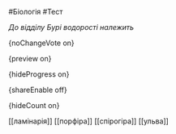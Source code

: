 #Біологія #Тест

*До відділу Бурі водорості належить*

{noChangeVote on}

{preview on}

{hideProgress on}

{shareEnable off}

{hideCount on}

[[ламінарія]]
[[порфіра]]
[[спірогіра]]
[[ульва]]
